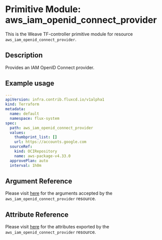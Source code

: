 
# Primitive Module: aws_iam_openid_connect_provider

This is the Weave TF-controller primitive module for resource `aws_iam_openid_connect_provider`.

## Description

Provides an IAM OpenID Connect provider.

## Example usage

```yaml
---
apiVersion: infra.contrib.fluxcd.io/v1alpha1
kind: Terraform
metadata:
  name: default
  namespace: flux-system
spec:
  path: aws_iam_openid_connect_provider
  values:
    thumbprint_list: []
    url: https://accounts.google.com
  sourceRef:
    kind: OCIRepository
    name: aws-package-v4.33.0
  approvePlan: auto
  interval: 1h0m
```

## Argument Reference

Please visit [here](https://registry.terraform.io/providers/hashicorp/aws/4.33.0/docs/resources/iam_policy#argument-reference) for the arguments accepted by the `aws_iam_openid_connect_provider` resource.

## Attribute Reference

Please visit [here](https://registry.terraform.io/providers/hashicorp/aws/4.33.0/docs/resources/iam_policy#attributes-reference) for the attributes exported by the `aws_iam_openid_connect_provider` resource.
